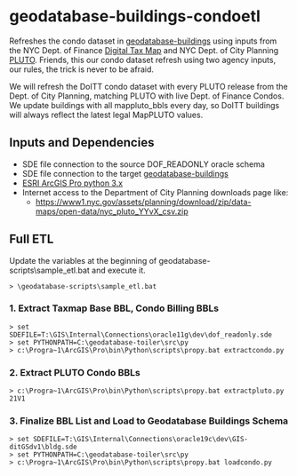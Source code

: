 # geodatabase-buildings-condoetl

Refreshes the condo dataset in [geodatabase-buildings](https://github.com/mattyschell/geodatabase-buildings) 
using inputs from the NYC Dept. of Finance [Digital Tax Map](http://gis.nyc.gov/taxmap/map.htm)
and NYC Dept. of City Planning [PLUTO](https://github.com/NYCPlanning/db-pluto). 
Friends, this our condo dataset refresh using two agency inputs, our rules, the 
trick is never to be afraid.

We will refresh the DoITT condo dataset with every PLUTO release from the Dept.
of City Planning, matching PLUTO with live Dept. of Finance Condos. We
update buildings with all mappluto_bbls every day, so DoITT buildings will always 
reflect the latest legal MapPLUTO values. 

## Inputs and Dependencies

* SDE file connection to the source DOF_READONLY oracle schema
* SDE file connection to the target [geodatabase-buildings](https://github.com/mattyschell/geodatabase-buildings) 
* [ESRI ArcGIS Pro python 3.x](https://pro.arcgis.com/en/pro-app/arcpy/get-started/installing-python-for-arcgis-pro.htm) 
* Internet access to the Department of City Planning downloads page like:
    * https://www1.nyc.gov/assets/planning/download/zip/data-maps/open-data/nyc_pluto_YYvX_csv.zip


## Full ETL

Update the variables at the beginning of geodatabase-scripts\sample_etl.bat and
execute it.

```
> \geodatabase-scripts\sample_etl.bat
```

### 1. Extract Taxmap Base BBL, Condo Billing BBLs

```
> set SDEFILE=T:\GIS\Internal\Connections\oracle11g\dev\dof_readonly.sde
> set PYTHONPATH=C:\geodatabase-toiler\src\py
> c:\Progra~1\ArcGIS\Pro\bin\Python\scripts\propy.bat extractcondo.py
```

### 2. Extract PLUTO Condo BBLs

```
> c:\Progra~1\ArcGIS\Pro\bin\Python\scripts\propy.bat extractpluto.py 21V1
```

### 3. Finalize BBL List and Load to Geodatabase Buildings Schema

```
> set SDEFILE=T:\GIS\Internal\Connections\oracle19c\dev\GIS-ditGSdv1\bldg.sde
> set PYTHONPATH=C:\geodatabase-toiler\src\py
> c:\Progra~1\ArcGIS\Pro\bin\Python\scripts\propy.bat loadcondo.py
```
